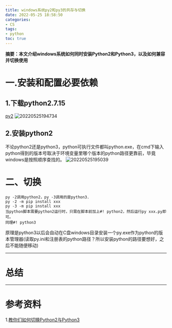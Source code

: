 ```yaml
---
title: windows系统py2和py3的共存与切换
date: 2022-05-25 18:58:50
categories:
- CS
tags:
- python
toc: true
---
```

**摘要：本文介绍windows系统如何同时安装Python2和Python3，以及如何兼容并切换使用**
<!-- more -->
# 一.安装和配置必要依赖
## 1.下载python2.7.15
[py2](https://link.juejin.cn/?target=https%3A%2F%2Fwww.python.org%2Fdownloads%2Frelease%2Fpython-2715%2F)
![20220525194734](https://s2.loli.net/2022/05/25/7peS1mnxOqaQCZB.png)
## 2.安装python2
不论python2还是python3，python可执行文件都叫python.exe，在cmd下输入python得到的版本号取决于环境变量里哪个版本的python路径更靠前，毕竟windows是按照顺序查找的。
![20220525195039](https://s2.loli.net/2022/05/25/mUqxsR61bBW5u8l.png)

# 二、切换
```
py -2调用python2，py -3调用的是python3.
py -2 -m pip install xxx
py -3 -m pip install xxx
当python脚本需要python2运行时，只需在脚本前加上#! python2，然后运行py xxx.py即可。
同理#! python3
```
原理是python3以后会自动在C盘windows目录安装一个py.exe作为python的版本管理器(读取py.ini和注册表的python路径？所以安装python的路径要想好，之后不能随便移动)



---
# 总结

---
# 参考资料
1.[教你们如何切换Python2与Python3](https://juejin.cn/post/7045530893317832740)